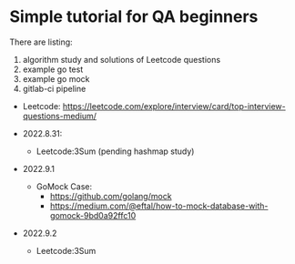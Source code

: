 # Simple tutorial for QA beginners
There are listing:
1. algorithm study and solutions of Leetcode questions
2. example go test
3. example go mock
4. gitlab-ci pipeline

* Leetcode:
https://leetcode.com/explore/interview/card/top-interview-questions-medium/

* 2022.8.31:
  * Leetcode:3Sum (pending hashmap study)

* 2022.9.1
  * GoMock Case: 
    * https://github.com/golang/mock
    * https://medium.com/@eftal/how-to-mock-database-with-gomock-9bd0a92ffc10

* 2022.9.2
  * Leetcode:3Sum